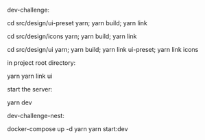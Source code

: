 dev-challenge:

cd src/design/ui-preset
yarn; yarn build; yarn link

cd src/design/icons
yarn; yarn build; yarn link

cd src/design/ui
yarn; yarn build; yarn link ui-preset; yarn link icons


in project root directory:

yarn
yarn link ui

start the server:

yarn dev


dev-challenge-nest:

docker-compose up -d
yarn
yarn start:dev
